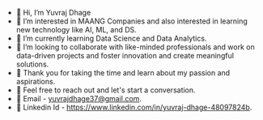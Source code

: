 - 👋 Hi, I’m Yuvraj Dhage
- 👀 I’m interested in MAANG Companies and also interested in learning new technology like AI, ML, and DS.
- 🌱 I’m currently learning Data Science and Data Analytics.
- 💞️ I’m looking to collaborate with like-minded professionals and work on data-driven projects and foster innovation and create meaningful solutions. 
- 🙏 Thank you for taking the time and learn about my passion and aspirations.
- 🙌 Feel free to reach out and let's start a conversation.
- 🌟 Email - yuvrajdhage37@gmail.com.
- 🌟 Linkedin Id - https://www.linkedin.com/in/yuvraj-dhage-48097824b.


<!---
Unstoppable-Yuvraj/Unstoppable-Yuvraj is a ✨ special ✨ repository because its `README.md` (this file) appears on your GitHub profile.
You can click the Preview link to take a look at your changes.
--->

